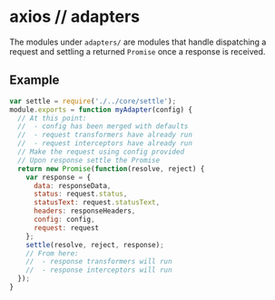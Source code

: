# axios // adapters
The modules under `adapters/` are modules that handle dispatching a request and settling a returned `Promise` once a response is received.
## Example
```js
var settle = require('./../core/settle');
module.exports = function myAdapter(config) {
  // At this point:
  //  - config has been merged with defaults
  //  - request transformers have already run
  //  - request interceptors have already run
  // Make the request using config provided
  // Upon response settle the Promise
  return new Promise(function(resolve, reject) {
    var response = {
      data: responseData,
      status: request.status,
      statusText: request.statusText,
      headers: responseHeaders,
      config: config,
      request: request
    };
    settle(resolve, reject, response);
    // From here:
    //  - response transformers will run
    //  - response interceptors will run
  });
}
```
